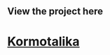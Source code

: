<h2>View the project here</h2>
<h1><a href="https://kormotalika.netlify.app" type="button" target="_blank">Kormotalika</a></h1>
